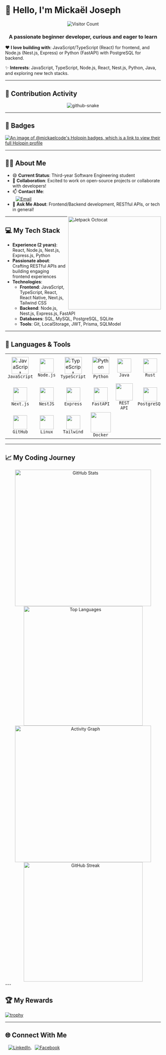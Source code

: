 # 👋 Hello, I'm Mickaël Joseph

<p align="center">
  <img src="https://visitor-badge.laobi.icu/badge?page_id=Mickaelcode.Mickaelcode&left_color=royalblue&right_color=black" alt="Visitor Count"/>
</p>
<h3 align="center">A passionate beginner developer, curious and eager to learn</h3>

❤️ **I love building with**: JavaScript/TypeScript (React) for frontend, and Node.js (Nest.js, Express) or Python (FastAPI) with PostgreSQL for backend.

✨ **Interests**: JavaScript, TypeScript, Node.js, React, Nest.js, Python, Java, and exploring new tech stacks.

---

## 🌟 Contribution Activity
<div align="center">
  <picture>
    <source media="(prefers-color-scheme: dark)" srcset="https://raw.githubusercontent.com/mickaelcode/mickaelcode/output/github-contribution-grid-snake-dark.svg" />
    <source media="(prefers-color-scheme: light)" srcset="https://raw.githubusercontent.com/mickaelcode/mickaelcode/output/git-contribution-grid-snake.svg" />
    <img alt="github-snake" src="https://raw.githubusercontent.com/mickaelcode/mickaelcode/output/git-contribution-grid-snake.svg" />
  </picture>
</div>

---

## 🏅 Badges
[![An image of @mickaelcode's Holopin badges, which is a link to view their full Holopin profile](https://holopin.me/mickaelcode)](https://holopin.io/@mickaelcode)

---

## 🙋‍♂️ About Me
- 😄 **Current Status**: Third-year Software Engineering student  
- 🔭 **Collaboration**: Excited to work on open-source projects or collaborate with developers!  
- 📫 **Contact Me**:  
  <a href="mailto:mickaelandriana06@gmail.com">
    <img src="https://img.shields.io/badge/Email-%23E91E63?style=for-the-badge&logo=gmail&logoColor=white" alt="Email" style="vertical-align: middle; margin-left: 10px;" />
  </a>
- 💬 **Ask Me About**: Frontend/Backend development, RESTful APIs, or tech in general!  

<img align="right" src="https://octodex.github.com/images/jetpacktocat.png" width="300" alt="Jetpack Octocat">

---

## 💻 My Tech Stack
- **Experience (2 years)**: React, Node.js, Nest.js, Express.js, Python  
- **Passionate about**: Crafting RESTful APIs and building engaging frontend experiences  
- **Technologies**:  
  - **Frontend**: JavaScript, TypeScript, React, React Native, Next.js, Tailwind CSS  
  - **Backend**: Node.js, Nest.js, Express.js, FastAPI  
  - **Databases**: SQL, MySQL, PostgreSQL, SQLite  
  - **Tools**: Git, LocalStorage, JWT, Prisma, SQLModel  

---

## 🚀 Languages & Tools

<table align="center">
  <tbody>
    <tr>
      <td align="center" width="90">
        <a target="_blank" href="https://www.javascript.com/">
          <img src="https://techstack-generator.vercel.app/js-icon.svg" alt="JavaScript" width="55" height="55">
        </a>
        <br><code>JavaScript</code>
      </td>
      <td align="center" width="90">
        <a target="_blank" href="https://nodejs.org/">
          <img src="https://skillicons.dev/icons?i=nodejs" width="45" height="45">
        </a>
        <br><code>Node.js</code>
      </td>
      <td align="center" width="90">
        <a target="_blank" href="https://www.typescriptlang.org/">
          <img src="https://techstack-generator.vercel.app/ts-icon.svg" alt="TypeScript" width="55" height="55">
        </a>
        <br><code>TypeScript</code>
      </td>
      <td align="center" width="90">
        <a target="_blank" href="https://www.python.org/">
          <img src="https://techstack-generator.vercel.app/python-icon.svg" alt="Python" width="55" height="55">
        </a>
        <br><code>Python</code>
      </td>
      <td align="center" width="90">
        <a target="_blank" href="https://www.java.com/">
          <img src="https://skillicons.dev/icons?i=java" width="45" height="45">
        </a>
        <br><code>Java</code>
      </td>
      <td align="center" width="90">
        <a target="_blank" href="https://www.rust-lang.org/">
          <img src="https://skillicons.dev/icons?i=rust" width="45" height="45">
        </a>
        <br><code>Rust</code>
      </td>
      <td align="center" width="90">
        <a target="_blank" href="https://reactjs.org/">
          <img src="https://techstack-generator.vercel.app/react-icon.svg" width="55" height="55">
        </a>
        <br><code>React</code>
      </td>
      <td align="center" width="90">
        <a target="_blank" href="https://reactnative.dev/">
          <img src="https://techstack-generator.vercel.app/react-icon.svg" width="55" height="55">
        </a>
        <br><code>React Native</code>
      </td>
    </tr>
    <tr>
      <td align="center" width="90">
        <a target="_blank" href="https://nextjs.org/">
          <img src="https://skillicons.dev/icons?i=nextjs" width="45" height="45">
        </a>
        <br><code>Next.js</code>
      </td>
      <td align="center" width="90">
        <a target="_blank" href="https://nestjs.com/">
          <img src="https://skillicons.dev/icons?i=nestjs" width="45" height="45">
        </a>
        <br><code>NestJS</code>
      </td>
      <td align="center" width="90">
        <a target="_blank" href="https://expressjs.com/">
          <img src="https://skillicons.dev/icons?i=express" width="45" height="45">
        </a>
        <br><code>Express</code>
      </td>
      <td align="center" width="90">
        <a target="_blank" href="https://fastapi.tiangolo.com/">
          <img src="https://skillicons.dev/icons?i=fastapi" width="45" height="45">
        </a>
        <br><code>FastAPI</code>
      </td>
      <td align="center" width="90">
        <a target="_blank" href="https://restfulapi.net/">
          <img src="https://techstack-generator.vercel.app/restapi-icon.svg" width="55" height="55">
        </a>
        <br><code>REST API</code>
      </td>
      <td align="center" width="90">
        <a target="_blank" href="https://www.postgresql.org/">
          <img src="https://skillicons.dev/icons?i=postgres" width="45" height="45">
        </a>
        <br><code>PostgreSQL</code>
      </td>
      <td align="center" width="90">
        <a target="_blank" href="https://www.mysql.com/">
          <img src="https://techstack-generator.vercel.app/mysql-icon.svg" width="55" height="55">
        </a>
        <br><code>MySQL</code>
      </td>
      <td align="center" width="90">
        <a target="_blank" href="https://git-scm.com/">
          <img src="https://skillicons.dev/icons?i=git" width="45" height="45">
        </a>
        <br><code>Git</code>
      </td>
    </tr>
    <tr>
      <td align="center" width="90">
        <a target="_blank" href="https://github.com/">
          <img src="https://skillicons.dev/icons?i=github" width="45" height="45">
        </a>
        <br><code>GitHub</code>
      </td>
      <td align="center" width="90">
        <a target="_blank" href="https://www.linux.org/">
          <img src="https://skillicons.dev/icons?i=linux" width="45" height="45">
        </a>
        <br><code>Linux</code>
      </td>
      <td align="center" width="90">
        <a target="_blank" href="https://tailwindcss.com/">
          <img src="https://skillicons.dev/icons?i=tailwind" width="45" height="45">
        </a>
        <br><code>Tailwind</code>
      </td>
      <td align="center" width="90">
        <a target="_blank" href="https://www.docker.com/">
          <img src="https://techstack-generator.vercel.app/docker-icon.svg" width="65" height="65">
        </a>
        <br><code>Docker</code>
      </td>
    </tr>
  </tbody>
</table>

---

## 📈 My Coding Journey
<div align="center">
  <img width="440px" src="https://github-readme-stats.vercel.app/api?username=Mickael-Andjtv&show_icons=true&theme=onedark" alt="GitHub Stats">
  <img width="385px" src="https://github-readme-stats.anuraghazra1.vercel.app/api/top-langs/?username=Mickael-Andjtv&layout=compact&theme=onedark" alt="Top Languages">
  <img width="440px" src="https://github-readme-activity-graph.vercel.app/graph?username=Mickael-Andjtv&theme=github" alt="Activity Graph">
  <img width="385px" src="https://streak-stats.demolab.com/?user=Mickael-Andjtv&theme=dark" alt="GitHub Streak">
  
</div>
---

## 🏆 My Rewards
[![trophy](https://github-profile-trophy.vercel.app/?username=Mickael-Andjtv&theme=onedark)](https://github.com/ryo-ma/github-profile-trophy)

---

## 🌐 Connect With Me
<p align="left">
  <a href="https://www.linkedin.com/in/mickael-andriana-1645302b0?utm_source=share&utm_campaign=share_via&utm_content=profile&utm_medium=android_app" target="blank">
    <img src="https://img.shields.io/badge/LinkedIn-0077B5?style=for-the-badge&logo=linkedin&logoColor=white" alt="LinkedIn" style="vertical-align: middle; margin-left: 10px;" />
  </a>
  <a href="https://www.facebook.com/profile.php?id=100083645335534" target="blank">
    <img src="https://img.shields.io/badge/Facebook-1877F2?style=for-the-badge&logo=facebook&logoColor=white" alt="Facebook" style="vertical-align: middle; margin-left: 10px;" />
  </a>
</p>
